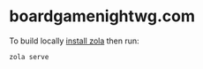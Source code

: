 # boardgamenightwg.com

To build locally [install zola](https://www.getzola.org/documentation/getting-started/installation/) then run:

```bash
zola serve
```

